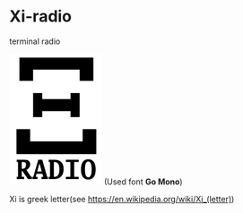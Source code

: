 # Xi-radio

terminal radio

![logo](https://github.com/Konstantin8105/Xi-radio/blob/master/pic/logo.svg.png)
(Used font **Go Mono**)

Xi is greek letter(see https://en.wikipedia.org/wiki/Xi_(letter))
